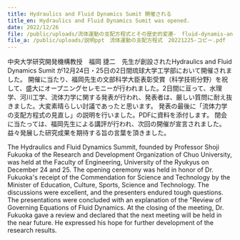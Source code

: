 ```yaml
---
title: Hydraulics and Fluid Dynamics Sumit 開催される
title_en: Hydraulics and Fluid Dynamics Sumit was opened.
date: 2022/12/26
file: /public/uploads/流体運動の支配方程式とその歴史的変遷-　fluid-dynamis-and-hydraulics-sumit-in-2022-1225-コピー.pdf
file_a: /public/uploads/説明ppt　流体運動の支配方程式　20221225-コピー.pdf
---
```

中央大学研究開発機構教授　福岡 捷二　先生が創設されたHydraulics and Fluid Dynamics Sumit が12月24日・25日の2日間琉球大学工学部において開催されました。
開催に当たり、福岡先生の文部科学大臣表彰受賞（科学技術分野）を祝して、盛大にオープニングセレモニーが行われました。2日間に亘って、水理学、河川工学、流体力学に関する発表が行われ、発表者は、厳しい質問に耐え抜きました。大変素晴らしい討議であったと思います。
発表の最後に「流体力学の支配方程式の見直し」の説明を行いました。PDFに資料を添付します。
閉会に当たっては、福岡先生による講評が行われ、次回の開催が宣言されました。益々発展した研究成果を期待する旨の言葉を頂きました。

The Hydraulics and Fluid Dynamics Summit, founded by Professor Shoji Fukuoka of the Research and Development Organization of Chuo University, was held at the Faculty of Engineering, University of the Ryukyus on December 24 and 25.
The opening ceremony was held in honor of Dr. Fukuoka's receipt of the Commendation for Science and Technology by the Minister of Education, Culture, Sports, Science and Technology. The discussions were excellent, and the presenters endured tough questions.
The presentations were concluded with an explanation of the "Review of Governing Equations of Fluid Dynamics.
At the closing of the meeting, Dr. Fukuoka gave a review and declared that the next meeting will be held in the near future. He expressed his hope for further development of the research results.